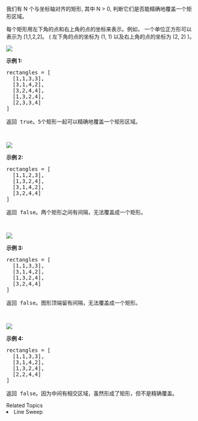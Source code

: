 <p>我们有 N 个与坐标轴对齐的矩形, 其中 N &gt; 0, 判断它们是否能精确地覆盖一个矩形区域。</p>

<p>每个矩形用左下角的点和右上角的点的坐标来表示。例如，&nbsp;一个单位正方形可以表示为 [1,1,2,2]。&nbsp;( 左下角的点的坐标为 (1, 1) 以及右上角的点的坐标为 (2, 2) )。</p>

<p><img src="https://assets.leetcode-cn.com/aliyun-lc-upload/uploads/2018/10/22/rectangle_perfect.gif"></p>

<p><strong>示例 1:</strong></p>

<pre>rectangles = [
  [1,1,3,3],
  [3,1,4,2],
  [3,2,4,4],
  [1,3,2,4],
  [2,3,3,4]
]

返回 true。5个矩形一起可以精确地覆盖一个矩形区域。
</pre>

<p>&nbsp;</p>

<p><img src="https://assets.leetcode-cn.com/aliyun-lc-upload/uploads/2018/10/22/rectangle_separated.gif"></p>

<p><strong>示例&nbsp;2:</strong></p>

<pre>rectangles = [
  [1,1,2,3],
  [1,3,2,4],
  [3,1,4,2],
  [3,2,4,4]
]

返回 false。两个矩形之间有间隔，无法覆盖成一个矩形。
</pre>

<p>&nbsp;</p>

<p><img src="https://assets.leetcode-cn.com/aliyun-lc-upload/uploads/2018/10/22/rectangle_hole.gif"></p>

<p><strong>示例 3:</strong></p>

<pre>rectangles = [
  [1,1,3,3],
  [3,1,4,2],
  [1,3,2,4],
  [3,2,4,4]
]

返回 false。图形顶端留有间隔，无法覆盖成一个矩形。
</pre>

<p>&nbsp;</p>

<p><img src="https://assets.leetcode-cn.com/aliyun-lc-upload/uploads/2018/10/22/rectangle_intersect.gif"></p>

<p><strong>示例 4:</strong></p>

<pre>rectangles = [
  [1,1,3,3],
  [3,1,4,2],
  [1,3,2,4],
  [2,2,4,4]
]

返回 false。因为中间有相交区域，虽然形成了矩形，但不是精确覆盖。
</pre>
<div><div>Related Topics</div><div><li>Line Sweep</li></div></div>